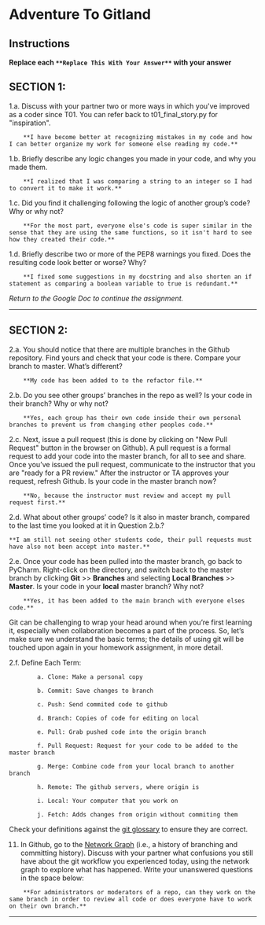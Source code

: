 # Adventure To Gitland

## Instructions

**Replace each `**Replace This With Your Answer**` with your answer**


## SECTION 1:

1.a. Discuss with your partner two or more ways in which you've improved as a coder since T01. You can refer back to t01_final_story.py for "inspiration".

```        
    **I have become better at recognizing mistakes in my code and how I can better organize my work for someone else reading my code.**
```


1.b. Briefly describe any logic changes you made in your code, and why you made them.

```
    **I realized that I was comparing a string to an integer so I had to convert it to make it work.**
```


1.c. Did you find it challenging following the logic of another group’s code? Why or why not?

```
    **For the most part, everyone else's code is super similar in the sense that they are using the same functions, so it isn't hard to see how they created their code.**
```


1.d. Briefly describe two or more of the PEP8 warnings you fixed. Does the resulting code look better or worse? Why?

```
    **I fixed some suggestions in my docstring and also shorten an if statement as comparing a boolean variable to true is redundant.**
```

_Return to the Google Doc to continue the assignment._
___

## SECTION 2:

2.a. You should notice that there are multiple branches in the Github repository. Find yours and check that your code is there. 
     Compare your branch to master. What’s different?

```        
    **My code has been added to to the refactor file.**
```


2.b. Do you see other groups’ branches in the repo as well? Is your code in their branch? Why or why not?

```        
    **Yes, each group has their own code inside their own personal branches to prevent us from changing other peoples code.**
```


2.c. Next, issue a pull request (this is done by clicking on "New Pull Request" button in the browser on Github). 
     A pull request is a formal request to add your code into the master branch, for all to see and share. 
     Once you’ve issued the pull request, communicate to the instructor that you are "ready for a PR review."
     After the instructor or TA approves your request, refresh Github. 
     Is your code in the master branch now? 

```
    **No, because the instructor must review and accept my pull request first.**
```


2.d. What about other groups’ code? Is it also in master branch, compared to the last time you looked at it in Question 2.b.?

```
**I am still not seeing other students code, their pull requests must have also not been accept into master.**
```


2.e. Once your code has been pulled into the master branch, go back to PyCharm. 
     Right-click on the directory, and switch back to the master branch by clicking 
     **Git** >> **Branches** and selecting **Local Branches** >> **Master**.
     Is your code in your **local** master branch? Why not?

```
    **Yes, it has been added to the main branch with everyone elses code.**
```

Git can be challenging to wrap your head around when you’re first learning it, 
especially when collaboration becomes a part of the process. 
So, let’s make sure we understand the basic terms; 
the details of using git will be touched upon again in your homework assignment, in more detail. 

2.f. Define Each Term:
```
        a. Clone: Make a personal copy

        b. Commit: Save changes to branch

        c. Push: Send commited code to github

        d. Branch: Copies of code for editing on local

        e. Pull: Grab pushed code into the origin branch

        f. Pull Request: Request for your code to be added to the master branch

        g. Merge: Combine code from your local branch to another branch

        h. Remote: The github servers, where origin is

        i. Local: Your computer that you work on

        j. Fetch: Adds changes from origin without commiting them
```

Check your definitions against the [git glossary](https://help.github.com/articles/github-glossary/) to ensure they are correct.

11. In Github, go to the [Network Graph](https://github.com/Berea-College-CSC-226/t04-master/network) (i.e., a history of branching and committing history). 
    Discuss with your partner what confusions you still have about the git workflow you experienced today, 
    using the network graph to explore what has happened. Write your unanswered questions in the space below:

```
    **For administrators or moderators of a repo, can they work on the same branch in order to review all code or does everyone have to work on their own branch.**
```

---